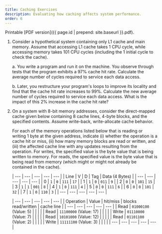 ```yaml
---
title: Caching Exercises
description: Evaluating how caching affects system performance.
order: 6
---
```

Printable [PDF version]({{ page.id | prepend: site.baseurl }}.pdf).

<style type="text/css">
    .sibling + table {
        width: initial;
    }
</style>

1. Consider a hypothetical system containing only L1 cache and main memory. Assume that accessing L1 cache takes 1 CPU cycle, while accessing memory takes 101 CPU cycles (including the 1 initial cycle to check the cache).

    a. You write a program and run it on the machine. You observe through tests that the program exhibits a 97% cache hit rate. Calculate the average number of cycles required to service each data access.

    b. Later, you restructure your program's loops to improve its locality and find that the cache hit rate increases to 99%. Calculate the new average number of cycles required to service each data access. What is the impact of this 2% increase in the cache hit rate?

2. On a system with 8-bit memory addresses, consider the direct-mapped cache given below containing 8 cache lines, 4-byte blocks, and the specified contents. Assume write-back, write-allocate cache behavior.

    For each of the memory operations listed below that is reading or writing 1 byte at the given address, indicate (i) whether the operation is a cache hit or miss, (ii) how many memory blocks are read or written, and (iii) the affected cache line with any updates resulting from the operation. For writes, the specified value is the byte value that is being written to memory. For reads, the specified value is the byte value that is being read from memory (which might or might not already be contained in the cache).

    <div class="sibling"></div>

    | ---   | ---   | ---   | ---   | ---               | 
    | Line  | V     | D     | Tag   |   Data (4 Bytes)  |
    | ---   | ---   | ---   | ---   | ---               | 
    | 0     | `1`   | `0`   | `111` |   `17`            | 
    | 1     | `1`   | `0`   | `011` |   `9`             | 
    | 2     | `0`   | `0`   | `101` |   `15`            | 
    | 3     | `1`   | `1`   | `001` |   `8`             | 
    | 4     | `1`   | `0`   | `111` |   `4`             | 
    | 5     | `0`   | `0`   | `111` |   `6`             | 
    | 6     | `0`   | `0`   | `101` |   `32`            | 
    | 7     | `1`   | `0`   | `110` |   `3`             | 
    | ---   | ---   | ---   | ---   | ---               | 

    | ---       | ---                       | ---       | ---                   | ---           |
    | Operation | Value                     | hit/miss  | blocks read/written   | cache line    |
    | ---       | ---                       | ---       | ---                   | ---           |
    | Read      | `01000100` (Value: 5)     |           |                       |               |
    | Read      | `11100000` (Value: 17)    |           |                       |               |
    | Write     | `01110000` (Value: 7)     |           |                       |               |
    | Read      | `10101000` (Value: 12)    |           |                       |               |
    | Read      | `01101100` (Value: 2)     |           |                       |               |
    | Write     | `11111100` (Value: 3)     |           |                       |               |
    | ---       | ---                       | ---       | ---                   | ---           |
